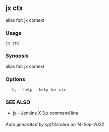 ## jx ctx

alias for: jx context

### Usage

```
jx ctx
```

### Synopsis

alias for: jx context

### Options

```
  -h, --help   help for ctx
```

### SEE ALSO

* [jx](jx.md)	 - Jenkins X 3.x command line

###### Auto generated by spf13/cobra on 14-Sep-2022
